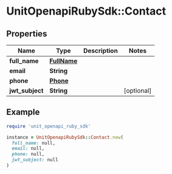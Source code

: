 # UnitOpenapiRubySdk::Contact

## Properties

| Name | Type | Description | Notes |
| ---- | ---- | ----------- | ----- |
| **full_name** | [**FullName**](FullName.md) |  |  |
| **email** | **String** |  |  |
| **phone** | [**Phone**](Phone.md) |  |  |
| **jwt_subject** | **String** |  | [optional] |

## Example

```ruby
require 'unit_openapi_ruby_sdk'

instance = UnitOpenapiRubySdk::Contact.new(
  full_name: null,
  email: null,
  phone: null,
  jwt_subject: null
)
```

